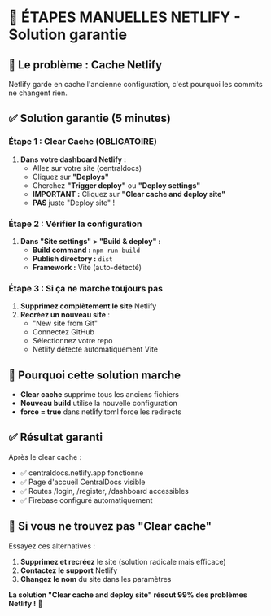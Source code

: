 # 🔧 ÉTAPES MANUELLES NETLIFY - Solution garantie

## 🚨 Le problème : Cache Netlify

Netlify garde en cache l'ancienne configuration, c'est pourquoi les commits ne changent rien.

## ✅ Solution garantie (5 minutes)

### Étape 1 : Clear Cache (OBLIGATOIRE)

1. **Dans votre dashboard Netlify :**
   - Allez sur votre site (centraldocs)
   - Cliquez sur **"Deploys"**
   - Cherchez **"Trigger deploy"** ou **"Deploy settings"**
   - **IMPORTANT :** Cliquez sur **"Clear cache and deploy site"**
   - **PAS** juste "Deploy site" !

### Étape 2 : Vérifier la configuration

1. **Dans "Site settings" > "Build & deploy" :**
   - **Build command :** `npm run build`
   - **Publish directory :** `dist`
   - **Framework :** Vite (auto-détecté)

### Étape 3 : Si ça ne marche toujours pas

1. **Supprimez complètement le site** Netlify
2. **Recréez un nouveau site** :
   - "New site from Git"
   - Connectez GitHub
   - Sélectionnez votre repo
   - Netlify détecte automatiquement Vite

## 🎯 Pourquoi cette solution marche

- **Clear cache** supprime tous les anciens fichiers
- **Nouveau build** utilise la nouvelle configuration
- **force = true** dans netlify.toml force les redirects

## ✅ Résultat garanti

Après le clear cache :
- ✅ centraldocs.netlify.app fonctionne
- ✅ Page d'accueil CentralDocs visible
- ✅ Routes /login, /register, /dashboard accessibles
- ✅ Firebase configuré automatiquement

## 🚨 Si vous ne trouvez pas "Clear cache"

Essayez ces alternatives :
1. **Supprimez et recréez** le site (solution radicale mais efficace)
2. **Contactez le support** Netlify
3. **Changez le nom** du site dans les paramètres

**La solution "Clear cache and deploy site" résout 99% des problèmes Netlify !** 🚀